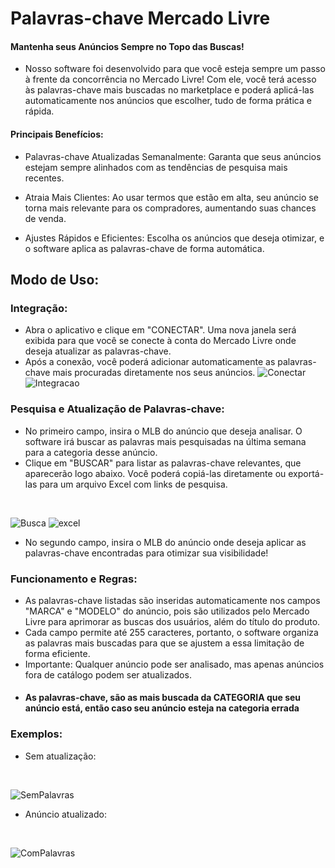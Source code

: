 # Palavras-chave Mercado Livre

#### Mantenha seus Anúncios Sempre no Topo das Buscas!

  - Nosso software foi desenvolvido para que você esteja sempre um passo à frente da concorrência no Mercado Livre! Com ele, você terá acesso às palavras-chave mais buscadas no marketplace e poderá aplicá-las automaticamente nos anúncios que escolher, tudo de forma prática e rápida.

#### Principais Benefícios:
  - Palavras-chave Atualizadas Semanalmente: Garanta que seus anúncios estejam sempre alinhados com as tendências de pesquisa mais recentes.

  - Atraia Mais Clientes: Ao usar termos que estão em alta, seu anúncio se torna mais relevante para os compradores, aumentando suas chances de venda.

  - Ajustes Rápidos e Eficientes: Escolha os anúncios que deseja otimizar, e o software aplica as palavras-chave de forma automática.



## Modo de Uso:

### Integração:
  - Abra o aplicativo e clique em "CONECTAR". Uma nova janela será exibida para que você se conecte à conta do Mercado Livre onde deseja atualizar as palavras-chave.
  - Após a conexão, você poderá adicionar automaticamente as palavras-chave mais procuradas diretamente nos seus anúncios.
    ![Conectar](https://github.com/user-attachments/assets/2f6717c1-e3bf-4481-8376-612cc56008e1)
    ![Integracao](https://github.com/user-attachments/assets/5605eef8-3f34-4c2e-b5e6-2ece03e8a871)


### Pesquisa e Atualização de Palavras-chave:
  - No primeiro campo, insira o MLB do anúncio que deseja analisar. O software irá buscar as palavras mais pesquisadas na última semana para a categoria desse anúncio.
  - Clique em "BUSCAR" para listar as palavras-chave relevantes, que aparecerão logo abaixo. Você poderá copiá-las diretamente ou exportá-las para um arquivo Excel com links de pesquisa.
  <br/>

  ![Busca](https://github.com/user-attachments/assets/1412d233-1a15-4fbd-94fc-d75154b7ef8e)
  ![excel](https://github.com/user-attachments/assets/e770567a-f5b7-4bac-ac05-e9d636e60875)

  - No segundo campo, insira o MLB do anúncio onde deseja aplicar as palavras-chave encontradas para otimizar sua visibilidade!

### Funcionamento e Regras:
  - As palavras-chave listadas são inseridas automaticamente nos campos "MARCA" e "MODELO" do anúncio, pois são utilizados pelo Mercado Livre para aprimorar as buscas dos usuários, além do título do produto.
  - Cada campo permite até 255 caracteres, portanto, o software organiza as palavras mais buscadas para que se ajustem a essa limitação de forma eficiente.
  - Importante: Qualquer anúncio pode ser analisado, mas apenas anúncios fora de catálogo podem ser atualizados.
  - #### As palavras-chave, são as mais buscada da CATEGORIA que seu anúncio está, então caso seu anúncio esteja na categoria errada

### Exemplos:
  - Sem atualização:
  <br/>
  
  ![SemPalavras](https://github.com/user-attachments/assets/b07f4a60-858a-49da-9fb9-3884e125773d)

  - Anúncio atualizado:
  <br/>
  
  ![ComPalavras](https://github.com/user-attachments/assets/4f1952df-7605-41b0-8857-cf52fc9fc69a)
